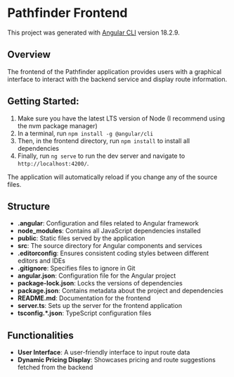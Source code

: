 # Pathfinder Frontend

This project was generated with [Angular CLI](https://github.com/angular/angular-cli) version 18.2.9.

## Overview
The frontend of the Pathfinder application provides users with a graphical interface to interact with the backend service and display route information.

## Getting Started:
1. Make sure you have the latest LTS version of Node (I recommend using the nvm package manager)
2. In a terminal, run `npm install -g @angular/cli`
3. Then, in the frontend directory, run `npm install` to install all dependencies
3. Finally, run `ng serve` to run the dev server and navigate to `http://localhost:4200/`. 

The application will automatically reload if you change any of the source files.

## Structure
- **.angular**: Configuration and files related to Angular framework
- **node_modules**: Contains all JavaScript dependencies installed
- **public**: Static files served by the application
- **src**: The source directory for Angular components and services
- **.editorconfig**: Ensures consistent coding styles between different editors and IDEs
- **.gitignore**: Specifies files to ignore in Git
- **angular.json**: Configuration file for the Angular project
- **package-lock.json**: Locks the versions of dependencies
- **package.json**: Contains metadata about the project and dependencies
- **README.md**: Documentation for the frontend
- **server.ts**: Sets up the server for the frontend application
- **tsconfig.*.json**: TypeScript configuration files

## Functionalities
- **User Interface**: A user-friendly interface to input route data
- **Dynamic Pricing Display**: Showcases pricing and route suggestions fetched from the backend